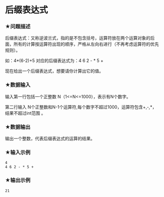 # 后缀表达式 

### ★问题描述

后缀表达式：又称逆波兰式，指的是不包含括号，运算符放在两个运算对象的后面，所有的计算按运算符出现的顺序，严格从左向右进行（不再考虑运算符的优先规则）。

如：4*(6-2)+5	对应的后缀表达式为：4 6 2 - * 5 +

现在给出一个后缀表达式，想要请你计算出它的值。

### ★数据输入 

输入第一行包括一个正整数 N（1<=N<=1000），表示有N个数字。

第二行输入 N个正整数和N-1个运算符,每个数字不超过1000，运算符包含+,-,*，结果不超过int范围 。 



### ★数据输出 

输出一个整数，代表后缀表达式的运算的结果。

### ★输入示例

```in
4
4 6 2 - * 5 +
```

### ★输出示例

```out
21
```

